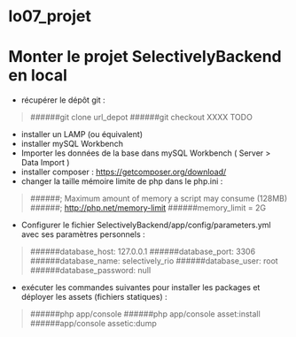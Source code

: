 # lo07_projet

Monter le projet SelectivelyBackend en local
==

- récupérer le dépôt git :

>######git clone url_depot
######git checkout XXXX TODO

- installer un LAMP (ou équivalent)
- installer mySQL Workbench
- Importer les données de la base dans mySQL Workbench ( Server > Data Import )
- installer composer : https://getcomposer.org/download/
- changer la taille mémoire limite de php dans le php.ini :

>######; Maximum amount of memory a script may consume (128MB)
######; http://php.net/memory-limit
######memory_limit = 2G
  
- Configurer le fichier SelectivelyBackend/app/config/parameters.yml avec ses paramètres personnels :  

>######database_host: 127.0.0.1
######database_port: 3306
######database_name: selectively_rio
######database_user: root
######database_password: null
  
- exécuter les commandes suivantes pour installer les packages et déployer les assets (fichiers statiques) :

>######php app/console
######php app/console asset:install
######app/console assetic:dump
